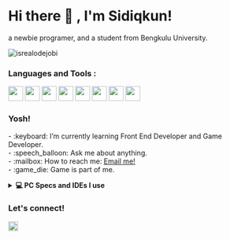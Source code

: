 # <summary><strong>Hi there :wave: , I'm Sidiqkun!</strong></summary>
a newbie programer, and a student from Bengkulu University.
<p align="left"> <img src="https://komarev.com/ghpvc/?username=goonesmile&label=Profile%20views&color=0e75b6&style=flat" alt="isrealodejobi" />
</p>

### <summary><strong>Languages and Tools :</strong></summary>
<code><img height="30" src="https://img.icons8.com/color/48/000000/c-plus-plus-logo.png"/></code>
<code><img height="30" src="https://img.icons8.com/color/48/000000/html-5--v1.png"/></code>
<code><img height="30" src="https://img.icons8.com/color/48/000000/css3.png"/></code>
<code><img height="30" src="https://img.icons8.com/color/48/000000/visual-studio-code-2019.png"/></code>
<code><img height="30" src="https://img.icons8.com/color/48/000000/git.png"/></code>
<code><img height="30" src="https://img.icons8.com/fluent/48/000000/github.png"/></code>
<code><img height="30" src="https://img.icons8.com/fluent/48/000000/mysql-logo.png"/></code>
<code><img height="30" src="https://img.icons8.com/color/48/000000/ms-word.png"/></code>

### <summary><strong>Yosh!</strong></summary>
<p>
    - :keyboard: I’m currently learning Front End Developer and Game Developer. </br>
    - :speech_balloon: Ask me about anything.</br>
    - :mailbox: How to reach me: <a href="mailto:sidikbagus46@gmail.com">Email me!</a>  </br>
    - :game_die: Game is part of me.
<p>

<details>
        ###<summary><strong>💻 PC Specs and IDEs I use </strong></summary>
  	    <ul>
            <li><b>OS:</b> Windows 10 pro  </li>
            <li><b>PC Specs: </b> Intel core 15-12400 CPU, GTX 1660 Super</li>
            <li><b>Browser: </b> Google Chrome </li>
            <li><b>Code Editor:</b>  VSCode , Visual Studio Community </li>
        </ul>
</details>
 
### <summary><strong>Let's connect!</strong></summary>
<a href="https://www.instagram.com/sidik_bagus_f/">
  <img align="left" alt="Goo's Instagram" width="20px" src="https://simpleicons.now.sh/instagram/495f7e" />
</a>

